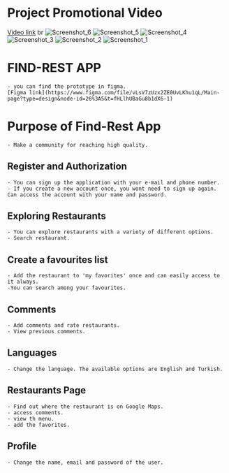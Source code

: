 # Project Promotional Video
[Video link]([video](https://www.youtube.com/watch?v=rgd4QHxrbMs))
br
![Screenshot_6](https://github.com/user-attachments/assets/5b0f9f8f-bcff-47e6-8449-672184098180)
![Screenshot_5](https://github.com/user-attachments/assets/4c8e4e65-3581-4b93-af7a-fe012d8c7afc)
![Screenshot_4](https://github.com/user-attachments/assets/1f46298b-043f-4f1f-919a-03f8e28a93be)
![Screenshot_3](https://github.com/user-attachments/assets/4d1079a1-f20d-4ae8-a07c-806d24e6c058)
![Screenshot_2](https://github.com/user-attachments/assets/2a71fe59-dd24-4911-8459-dc52286004c6)
![Screenshot_1](https://github.com/user-attachments/assets/d283674f-25f1-417d-9b32-3bf46c0fb51d)


# FIND-REST APP
    - you can find the prototype in figma.
    [Figma link](https://www.figma.com/file/vLsV7zUzx2ZE0UvLKhu1qL/Main-page?type=design&node-id=26%3A5&t=fHLlhUBaGu8b1dX6-1)

# Purpose of Find-Rest App
    - Make a community for reaching high quality.

 ## Register and Authorization
    - You can sign up the application with your e-mail and phone number.
    - If you create a new account once, you wont need to sign up again. Can access the account with your name and password. 
    

## Exploring Restaurants 
    - You can explore restaurants with a variety of different options.
    - Search restaurant.
    
## Create a favourites list 
    - Add the restaurant to 'my favorites' once and can easily access to it always.
    -You can search among your favourites.

## Comments
    - Add comments and rate restaurants.
    - View previous comments.

## Languages
    - Change the language. The available options are English and Turkish. 

## Restaurants Page
    - Find out where the restaurant is on Google Maps.
    - access comments.
    - view th menu.
    - add the favorites.

## Profile
    - Change the name, email and password of the user.



